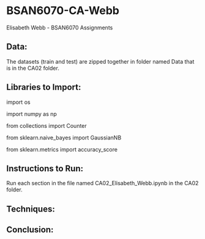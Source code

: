 # BSAN6070-CA-Webb
Elisabeth Webb - BSAN6070 Assignments

## Data: ##

The datasets (train and test) are zipped together in folder named Data that is in the CA02 folder. 

## Libraries to Import: ##

import os

import numpy as np

from collections import Counter

from sklearn.naive_bayes import GaussianNB

from sklearn.metrics import accuracy_score

## Instructions to Run: ##

Run each section in the file named CA02_Elisabeth_Webb.ipynb in the CA02 folder. 

## Techniques: ##

## Conclusion: ##

